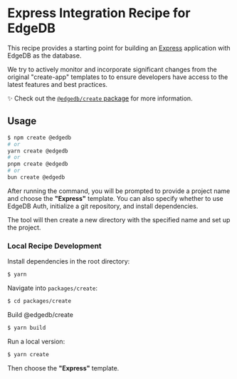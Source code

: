 # Express Integration Recipe for EdgeDB

This recipe provides a starting point for building an [Express](https://expressjs.com/) application with EdgeDB as the database.

We try to actively monitor and incorporate significant changes from the original "create-app" templates to to ensure developers have access to the latest features and best practices.

✨ Check out the [`@edgedb/create` package](https://github.com/edgedb/edgedb-js/blob/master/packages/create/README.md) for more information.

## Usage

```bash
$ npm create @edgedb
# or
yarn create @edgedb
# or
pnpm create @edgedb
# or
bun create @edgedb
```

After running the command, you will be prompted to provide a project name and choose the **"Express"** template. You can also specify whether to use EdgeDB Auth, initialize a git repository, and install dependencies.

The tool will then create a new directory with the specified name and set up the project.

### Local Recipe Development

Install dependencies in the root directory:

```bash
$ yarn
```

Navigate into `packages/create`:

```bash
$ cd packages/create
```

Build @edgedb/create

```bash
$ yarn build
```

Run a local version:

```bash
$ yarn create
```

Then choose the **"Express"** template.
